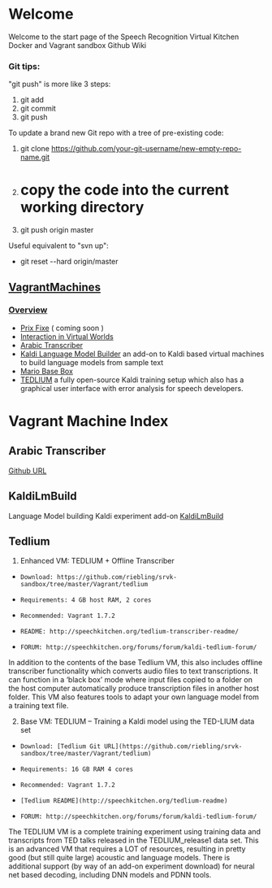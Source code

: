 # Welcome
Welcome to the start page of the Speech Recognition Virtual Kitchen Docker and Vagrant sandbox Github Wiki

### Git tips: ###
"git push" is more like 3 steps:

1.   git add <newfile>
1.   git commit
1.   git push

To update a brand new Git repo with a tree of pre-existing code:

1.   git clone https://github.com/your-git-username/new-empty-repo-name.git
1.   # copy the code into the current working directory
1.   git push origin master

Useful equivalent to "svn up":

* git reset --hard origin/master

## [VagrantMachines](https://github.com/riebling/srvk-sandbox/wiki/browse/VagrantMachines) ##

### [Overview](https://github.com/riebling/srvk-sandbox/wiki/VagrantMachines/MachineIndex)
* [Prix Fixe]() ( coming soon )
* [Interaction in Virtual Worlds]()
* [Arabic Transcriber](https://github.com/riebling/srvk-sandbox/wiki/browse/VagrantMachines/ArabicTranscriber)
* [Kaldi Language Model Builder](https://github.com/riebling/srvk-sandbox/wiki/browse/VagrantMachines/KaldiLmBuild) an add-on to Kaldi based virtual machines to build language models from sample text
* [Mario Base Box](https://github.com/riebling/srvk-sandbox/wiki/browse/VagrantMachines/MarioBaseBox)
* [TEDLIUM](https://github.com/riebling/srvk-sandbox/wiki/browse/VagrantMachines/Tedlium) a fully open-source Kaldi training setup which also has a graphical user interface with error analysis for speech developers.

# Vagrant Machine Index #

## Arabic Transcriber ##
[Github URL](https://github.com/riebling/srvk-sandbox/tree/master/Vagrant/Arabic-transcriber)

## KaldiLmBuild ##
Language Model building Kaldi experiment add-on
[KaldiLmBuild](https://github.com/riebling/srvk-sandbox/wiki/Kaldi-Language-Model-Build)

## Tedlium ##

1. Enhanced VM: TEDLIUM + Offline Transcriber

*     Download: https://github.com/riebling/srvk-sandbox/tree/master/Vagrant/tedlium
*     Requirements: 4 GB host RAM, 2 cores
*     Recommended: Vagrant 1.7.2
*     README: http://speechkitchen.org/tedlium-transcriber-readme/
*     FORUM: http://speechkitchen.org/forums/forum/kaldi-tedlium-forum/

In addition to the contents of the base Tedlium VM, this also includes offline transcriber functionality which converts audio files to text transcriptions. It can function in a ‘black box’ mode where input files copied to a folder on the host computer automatically produce transcription files in another host folder. This VM also features tools to adapt your own language model from a training text file.

2. Base VM: TEDLIUM – Training a Kaldi model using the TED-LIUM data set

*     Download: [Tedlium Git URL](https://github.com/riebling/srvk-sandbox/tree/master/Vagrant/tedlium)
*     Requirements: 16 GB RAM 4 cores
*     Recommended: Vagrant 1.7.2
*     [Tedlium README](http://speechkitchen.org/tedlium-readme)
*     FORUM: http://speechkitchen.org/forums/forum/kaldi-tedlium-forum/

The TEDLIUM VM is a complete training experiment using training data and transcripts from TED talks released in the TEDLIUM_release1 data set. This is an advanced VM that requires a LOT of resources, resulting in pretty good (but still quite large) acoustic and language models. There is additional support (by way of an add-on experiment download) for neural net based decoding, including DNN models and PDNN tools.

